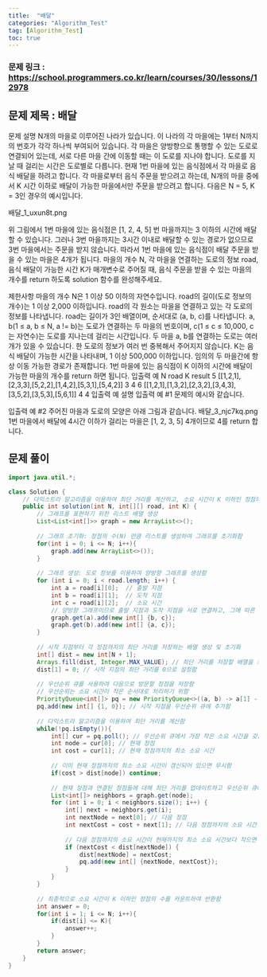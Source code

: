 ```yaml
---
title:  "배달"
categories: "Algorithm_Test"
tag: [Algorithm_Test]
toc: true
---
```


### 문제 링크 : https://school.programmers.co.kr/learn/courses/30/lessons/12978

## 문제 제목 : 배달

문제 설명
N개의 마을로 이루어진 나라가 있습니다. 이 나라의 각 마을에는 1부터 N까지의 번호가 각각 하나씩 부여되어 있습니다. 각 마을은 양방향으로 통행할 수 있는 도로로 연결되어 있는데, 서로 다른 마을 간에 이동할 때는 이 도로를 지나야 합니다. 도로를 지날 때 걸리는 시간은 도로별로 다릅니다. 현재 1번 마을에 있는 음식점에서 각 마을로 음식 배달을 하려고 합니다. 각 마을로부터 음식 주문을 받으려고 하는데, N개의 마을 중에서 K 시간 이하로 배달이 가능한 마을에서만 주문을 받으려고 합니다. 다음은 N = 5, K = 3인 경우의 예시입니다.

배달_1_uxun8t.png

위 그림에서 1번 마을에 있는 음식점은 [1, 2, 4, 5] 번 마을까지는 3 이하의 시간에 배달할 수 있습니다. 그러나 3번 마을까지는 3시간 이내로 배달할 수 있는 경로가 없으므로 3번 마을에서는 주문을 받지 않습니다. 따라서 1번 마을에 있는 음식점이 배달 주문을 받을 수 있는 마을은 4개가 됩니다.
마을의 개수 N, 각 마을을 연결하는 도로의 정보 road, 음식 배달이 가능한 시간 K가 매개변수로 주어질 때, 음식 주문을 받을 수 있는 마을의 개수를 return 하도록 solution 함수를 완성해주세요.

제한사항
마을의 개수 N은 1 이상 50 이하의 자연수입니다.
road의 길이(도로 정보의 개수)는 1 이상 2,000 이하입니다.
road의 각 원소는 마을을 연결하고 있는 각 도로의 정보를 나타냅니다.
road는 길이가 3인 배열이며, 순서대로 (a, b, c)를 나타냅니다.
a, b(1 ≤ a, b ≤ N, a != b)는 도로가 연결하는 두 마을의 번호이며, c(1 ≤ c ≤ 10,000, c는 자연수)는 도로를 지나는데 걸리는 시간입니다.
두 마을 a, b를 연결하는 도로는 여러 개가 있을 수 있습니다.
한 도로의 정보가 여러 번 중복해서 주어지지 않습니다.
K는 음식 배달이 가능한 시간을 나타내며, 1 이상 500,000 이하입니다.
임의의 두 마을간에 항상 이동 가능한 경로가 존재합니다.
1번 마을에 있는 음식점이 K 이하의 시간에 배달이 가능한 마을의 개수를 return 하면 됩니다.
입출력 예
N	road	K	result
5	[[1,2,1],[2,3,3],[5,2,2],[1,4,2],[5,3,1],[5,4,2]]	3	4
6	[[1,2,1],[1,3,2],[2,3,2],[3,4,3],[3,5,2],[3,5,3],[5,6,1]]	4	4
입출력 예 설명
입출력 예 #1
문제의 예시와 같습니다.

입출력 예 #2
주어진 마을과 도로의 모양은 아래 그림과 같습니다.
배달_3_njc7kq.png
1번 마을에서 배달에 4시간 이하가 걸리는 마을은 [1, 2, 3, 5] 4개이므로 4를 return 합니다.

## 문제 풀이
```java
import java.util.*;

class Solution {
    // 다익스트라 알고리즘을 이용하여 최단 거리를 계산하고, 소요 시간이 K 이하인 정점의 수를 반환하는 메서드
    public int solution(int N, int[][] road, int K) {
        // 그래프를 표현하기 위한 리스트 배열 생성
        List<List<int[]>> graph = new ArrayList<>();
        
        // 그래프 초기화: 정점의 수(N) 만큼 리스트를 생성하여 그래프를 초기화함
        for(int i = 0; i <= N; i++){
            graph.add(new ArrayList<>());
        }
        
        // 그래프 생성: 도로 정보를 이용하여 양방향 그래프를 생성함
        for (int i = 0; i < road.length; i++) {
            int a = road[i][0];  // 출발 지점
            int b = road[i][1];  // 도착 지점
            int c = road[i][2];  // 소요 시간
            // 양방향 그래프이므로 출발 지점과 도착 지점을 서로 연결하고, 그에 따른 소요 시간을 저장함
            graph.get(a).add(new int[] {b, c});
            graph.get(b).add(new int[] {a, c});
        }
        
        // 시작 지점부터 각 정점까지의 최단 거리를 저장하는 배열 생성 및 초기화
        int[] dist = new int[N + 1];
        Arrays.fill(dist, Integer.MAX_VALUE); // 최단 거리를 저장할 배열을 최대값으로 초기화함
        dist[1] = 0; // 시작 지점의 최단 거리를 0으로 설정함
        
        // 우선순위 큐를 사용하여 다음으로 방문할 정점을 저장함
        // 우선순위는 소요 시간이 작은 순서대로 처리하기 위함
        PriorityQueue<int[]> pq = new PriorityQueue<>((a, b) -> a[1] - b[1]);
        pq.add(new int[] {1, 0}); // 시작 지점을 우선순위 큐에 추가함
        
        // 다익스트라 알고리즘을 이용하여 최단 거리를 계산함
        while(!pq.isEmpty()){
            int[] cur = pq.poll(); // 우선순위 큐에서 가장 작은 소요 시간을 갖는 정점을 가져옴
            int node = cur[0]; // 현재 정점
            int cost = cur[1]; // 현재 정점까지의 최소 소요 시간
            
            // 이미 현재 정점까지의 최소 소요 시간이 갱신되어 있으면 무시함
            if(cost > dist[node]) continue;
            
            // 현재 정점과 연결된 정점들에 대해 최단 거리를 업데이트하고 우선순위 큐에 추가함
            List<int[]> neighbors = graph.get(node);
            for (int i = 0; i < neighbors.size(); i++) {
                int[] next = neighbors.get(i);
                int nextNode = next[0]; // 다음 정점
                int nextCost = cost + next[1]; // 다음 정점까지의 소요 시간
                
                // 다음 정점까지의 소요 시간이 현재까지의 최소 소요 시간보다 작으면 업데이트하고 우선순위 큐에 추가함
                if (nextCost < dist[nextNode]) {
                    dist[nextNode] = nextCost;
                    pq.add(new int[] {nextNode, nextCost});
                }
            }
        }
        
        // 최종적으로 소요 시간이 K 이하인 정점의 수를 카운트하여 반환함
        int answer = 0;
        for(int i = 1; i <= N; i++){
            if(dist[i] <= K){
                answer++;
            }
        }
        return answer;
    }
}

```